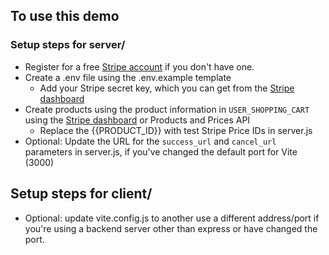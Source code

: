 ## To use this demo

### Setup steps for server/

- Register for a free [Stripe account](https://dashboard.stripe.com/register) if you don't have one.
- Create a .env file using the .env.example template
  - Add your Stripe secret key, which you can get from the [Stripe dashboard](https://dashboard.stripe.com)
- Create products using the product information in `USER_SHOPPING_CART` using the [Stripe dashboard](https://dashboard.stripe.com) or Products and Prices API
  - Replace the {{PRODUCT_ID}} with test Stripe Price IDs in server.js
- Optional: Update the URL for the `success_url` and `cancel_url` parameters in server.js, if you've changed the default port for Vite (3000)

## Setup steps for client/

- Optional: update vite.config.js to another use a different address/port if you're using a backend server other than express or have changed the port.
